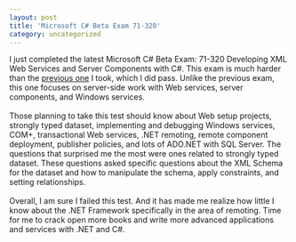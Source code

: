 ```yaml
---
layout: post
title: 'Microsoft C# Beta Exam 71-320'
category: uncategorized
---
```


I just completed the latest Microsoft C# Beta Exam: 71-320 Developing XML Web Services and Server Components with C#.  This exam is much harder than the <a href="http://www.thecave.com/archive/2002_04_01_archive.asp#75166183">previous one</a> I took, which I did pass.  Unlike the previous exam, this one focuses on server-side work with Web services, server components, and Windows services.
<br />
<br />Those planning to take this test should know about Web setup projects, strongly typed dataset, implementing and debugging Windows services, COM+, transactional Web services, .NET remoting, remote component deployment, publisher policies, and lots of ADO.NET with SQL Server.  The questions that surprised me the most were ones related to strongly typed dataset.  These questions asked specific questions about the XML Schema for the dataset and how to manipulate the schema, apply constraints, and setting relationships.
<br />
<br />Overall, I am sure I failed this test.  And it has made me realize how little I know about the .NET Framework specifically in the area of remoting.  Time for me to crack open more books and write more advanced applications and services with .NET and C#.
